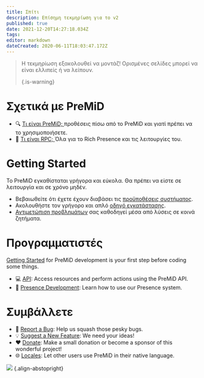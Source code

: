 ```yaml
---
title: Σπίτι
description: Επίσημη τεκμηρίωση για το v2
published: true
date: 2021-12-20T14:27:18.034Z
tags:
editor: markdown
dateCreated: 2020-06-11T18:03:47.172Z
---
```


> Η τεκμηρίωση εξακολουθεί να μοντάζ! Ορισμένες σελίδες μπορεί να είναι ελλιπείς ή να λείπουν.
>
> {.is-warning}

# Σχετικά με PreMiD
- :mag: [Τι είναι PreMiD; ](/about) προθέσεις πίσω από το PreMiD και γιατί πρέπει να το χρησιμοποιήσετε.
- :link: [Τι είναι RPC; ](https://discordapp.com/rich-presence) Όλα για το Rich Presence και τις λειτουργίες του.

# Getting Started

Το PreMiD εγκαθίσταται γρήγορα και εύκολα. Θα πρέπει να είστε σε λειτουργία και σε χρόνο μηδέν.

- Βεβαιωθείτε ότι έχετε έχουν διαβάσει τις [προϋποθέσεις συστήματος](/install/requirements).
- Ακολουθήστε τον γρήγορο και απλό [οδηγό εγκατάστασης](/install).
- [Αντιμετώπιση προβλημάτων](/troubleshooting) σας καθοδηγεί μέσα από λύσεις σε κοινά ζητήματα.

# Προγραμματιστές

[Getting Started](/dev) for PreMiD development is your first step before coding some things.

- :computer: [API](/dev/api): Access resources and perform actions using the PreMiD API.
- :wrench: [Presence Development](/dev/presence): Learn how to use our Presence system.

# Συμβάλλετε
- :bug: [Report a Bug](https://github.com/PreMiD): Help us squash those pesky bugs.
- :bulb: [Suggest a New Feature](https://discord.premid.app/): We need your ideas!
- :heart: [Donate](https://www.patreon.com/Timeraa): Make a small donation or become a sponsor of this wonderful project!
- :globe_with_meridians: [Locales](https://translate.premid.app): Let other users use PreMiD in their native language.

![](https://beta.premid.app/img/logo.2b414dc2.gif) {.align-abstopright}
